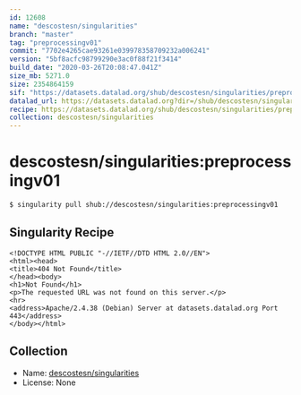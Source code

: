 ```yaml
---
id: 12608
name: "descostesn/singularities"
branch: "master"
tag: "preprocessingv01"
commit: "7702e4265cae93261e039978358709232a006241"
version: "5bf8acfc98799290e3ac0f88f21f3414"
build_date: "2020-03-26T20:08:47.041Z"
size_mb: 5271.0
size: 2354864159
sif: "https://datasets.datalad.org/shub/descostesn/singularities/preprocessingv01/2020-03-26-7702e426-5bf8acfc/5bf8acfc98799290e3ac0f88f21f3414.sif"
datalad_url: https://datasets.datalad.org?dir=/shub/descostesn/singularities/preprocessingv01/2020-03-26-7702e426-5bf8acfc/
recipe: https://datasets.datalad.org/shub/descostesn/singularities/preprocessingv01/2020-03-26-7702e426-5bf8acfc/Singularity
collection: descostesn/singularities
---
```


# descostesn/singularities:preprocessingv01

```bash
$ singularity pull shub://descostesn/singularities:preprocessingv01
```

## Singularity Recipe

```singularity
<!DOCTYPE HTML PUBLIC "-//IETF//DTD HTML 2.0//EN">
<html><head>
<title>404 Not Found</title>
</head><body>
<h1>Not Found</h1>
<p>The requested URL was not found on this server.</p>
<hr>
<address>Apache/2.4.38 (Debian) Server at datasets.datalad.org Port 443</address>
</body></html>
```

## Collection

 - Name: [descostesn/singularities](https://github.com/descostesn/singularities)
 - License: None


